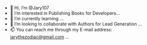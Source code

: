 - 👋 Hi, I’m @Jary107
- 👀 I’m interested in Publishing Books for Developers...
- 🌱 I’m currently learning ...
- 💞️ I’m looking to collaborate with Authors for Lead Generation ...
- 📫 You can reach me through my E-mail address: jarythezodiac@gmail.com ...

<!---
Jary107/Jary107 is a ✨ special ✨ repository because its `README.md` (this file) appears on your GitHub profile.
You can click the Preview link to take a look at your changes.
--->
